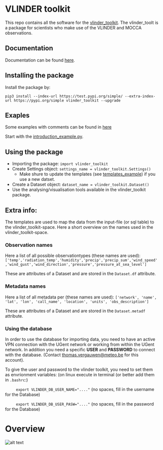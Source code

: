 # VLINDER toolkit

This repo contains all the software for the [vlinder_toolkit](https://test.pypi.org/project/vlinder-toolkit/).
The vlinder_toolt is a package for scientists who make use of the VLINDER and MOCCA observations.
## Documentation ##
Documentation can be found [here](https://vlinder-toolkit.readthedocs.io/en/latest/).

## Installing the package
Install the package by:

`pip3 install --index-url https://test.pypi.org/simple/ --extra-index-url https://pypi.org/simple vlinder_toolkit --upgrade`


## Exaples
Some examples with comments can be found in [here](https://github.com/vergauwenthomas/vlinder_toolkit/tree/master/exaples)

Start with the [introduction_example.py](https://github.com/vergauwenthomas/vlinder_toolkit/tree/master/exaples/introduction_example.py).

## Using the package
* Importing the package: `import vlinder_toolkit`
* Create Settings object: `settings_name = vlinder_toolkit.Settings()`
   * Make shure to update the templates (see [templates_example](https://github.com/vergauwenthomas/vlinder_toolkit/tree/master/exaples/templates_example.py)) if you use a new datset.
* Create a Dataset object: `dataset_name = vlinder_toolkit.Dataset()`
* Use the analysing/visualisation tools available in the vlinder_toolkit package.
    
 ## Extra info:
 The templates are used to map the data from the input-file (or sql table) to the vlinder_toolkit-space. Here a short overview on the names used in the vlinder_toolkit-space.
 
 ### Observation names
 Here a list of all possible observationtypes (these names are used):
 `['temp','radiation_temp','humidity','precip','precip_sum','wind_speed','wind_gust','wind_direction','pressure','pressure_at_sea_level']`
 
 These are attributes of a Dataset and are stored in the `Dataset.df` attribute.
 
 ### Metadata names
 Here a list of all metadata per  (these names are used):
 `['network', 'name', 'lat', 'lon', 'call_name', 'location', 'units', 'obs_description']`
 
 These are attributes of a Dataset and are stored in the `Dataset.metadf` attribute.
 
### Using the database
In order to use the database for importing data, you need to have an active VPN connection with the UGent network or working from within the UGent network. 
In addition you need a specific **USER** and **PASSWORD** to connect with the database. (Contact thomas.vergauwen@meteo.be for this account).

To give the user and password to the vlinder toolkit, you need to set them as envrionment variables:
(on linux execute in terminal (or better add them in  `.bashrc`:)

 `     export VLINDER_DB_USER_NAME="...."` (no spaces, fill in the username for the Database)
 
 
 `     export VLINDER_DB_USER_PASW="...."` (no spaces, fill in the password for the Database)
 
 
 # Overview
 ![alt text](https://github.com/vergauwenthomas/vlinder_toolkit/blob/master/examples/overview_fig.png?raw=true)
